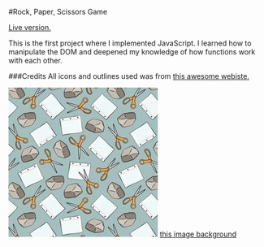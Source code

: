 #Rock, Paper, Scissors Game

<a href="https://aaronsww.github.io/rpsGame/">Live version.</a>

This is the first project where I implemented JavaScript. I learned how to manipulate the DOM and deepened my knowledge of how functions work with each other.

###Credits
All icons and outlines used was from <a href="https://www.flaticon.com/">this awesome webiste.</a>

<img src="images/wally.jpg" alt="">
 <a href="https://www.spoonflower.com/">this image background</a>
